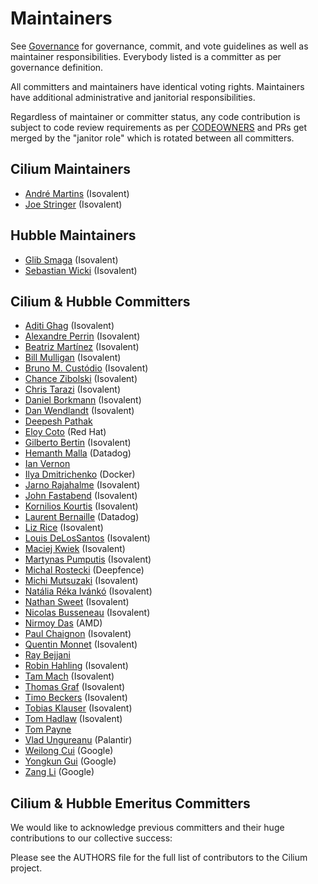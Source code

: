 # Maintainers

See [Governance](Documentation/community/governance/commit_access.rst) for
governance, commit, and vote guidelines as well as maintainer responsibilities.
Everybody listed is a committer as per governance definition.

All committers and maintainers have identical voting rights. Maintainers have
additional administrative and janitorial responsibilities.

Regardless of maintainer or committer status, any code contribution is subject
to code review requirements as per [CODEOWNERS](CODEOWNERS) and PRs get merged
by the "janitor role" which is rotated between all committers.

## Cilium Maintainers

 * [André Martins] (Isovalent)
 * [Joe Stringer] (Isovalent)

## Hubble Maintainers

 * [Glib Smaga] (Isovalent)
 * [Sebastian Wicki] (Isovalent)

## Cilium & Hubble Committers

 * [Aditi Ghag] (Isovalent)
 * [Alexandre Perrin] (Isovalent)
 * [Beatriz Martínez] (Isovalent)
 * [Bill Mulligan] (Isovalent)
 * [Bruno M. Custódio] (Isovalent)
 * [Chance Zibolski] (Isovalent)
 * [Chris Tarazi] (Isovalent)
 * [Daniel Borkmann] (Isovalent)
 * [Dan Wendlandt] (Isovalent)
 * [Deepesh Pathak]
 * [Eloy Coto] (Red Hat)
 * [Gilberto Bertin] (Isovalent)
 * [Hemanth Malla] (Datadog)
 * [Ian Vernon]
 * [Ilya Dmitrichenko] (Docker)
 * [Jarno Rajahalme] (Isovalent)
 * [John Fastabend] (Isovalent)
 * [Kornilios Kourtis] (Isovalent)
 * [Laurent Bernaille] (Datadog)
 * [Liz Rice] (Isovalent)
 * [Louis DeLosSantos] (Isovalent)
 * [Maciej Kwiek] (Isovalent)
 * [Martynas Pumputis] (Isovalent)
 * [Michal Rostecki] (Deepfence)
 * [Michi Mutsuzaki] (Isovalent)
 * [Natália Réka Ivánkó] (Isovalent)
 * [Nathan Sweet] (Isovalent)
 * [Nicolas Busseneau] (Isovalent)
 * [Nirmoy Das] (AMD)
 * [Paul Chaignon] (Isovalent)
 * [Quentin Monnet] (Isovalent)
 * [Ray Bejjani]
 * [Robin Hahling] (Isovalent)
 * [Tam Mach] (Isovalent)
 * [Thomas Graf] (Isovalent)
 * [Timo Beckers] (Isovalent)
 * [Tobias Klauser] (Isovalent)
 * [Tom Hadlaw] (Isovalent)
 * [Tom Payne]
 * [Vlad Ungureanu] (Palantir)
 * [Weilong Cui] (Google)
 * [Yongkun Gui] (Google)
 * [Zang Li] (Google)

## Cilium & Hubble Emeritus Committers

We would like to acknowledge previous committers and their huge contributions to our collective success:


Please see the AUTHORS file for the full list of contributors to the Cilium
project.

[Aditi Ghag]: https://github.com/aditighag
[Alexandre Perrin]: https://github.com/kaworu
[André Martins]: https://github.com/aanm
[Beatriz Martínez]: https://github.com/b3a-dev
[Bill Mulligan]: https://github.com/xmulligan
[Bruno M. Custódio]: https://github.com/bmcustodio
[Chance Zibolski]: https://github.com/chancez
[Chris Tarazi]: https://github.com/christarazi
[Daniel Borkmann]: https://github.com/borkmann
[Dan Wendlandt]: https://github.com/danwent
[Deepesh Pathak]: https://github.com/fristonio
[Eloy Coto]: https://github.com/eloycoto
[Gilberto Bertin]: https://github.com/jibi
[Glib Smaga]: https://github.com/glibsm
[Hemanth Malla]: https://github.com/hemanthmalla
[Ian Vernon]: https://github.com/ianvernon
[Ilya Dmitrichenko]: https://github.com/errordeveloper
[Jarno Rajahalme]: https://github.com/jrajahalme
[Joe Stringer]: https://github.com/joestringer
[John Fastabend]: https://github.com/jrfastab
[Kornilios Kourtis]: https://github.com/kkourt
[Laurent Bernaille]: https://github.com/lbernail
[Liz Rice]: https://github.com/lizrice
[Louis DeLosSantos]: https://github.com/ldelossa
[Maciej Kwiek]: https://github.com/nebril
[Martynas Pumputis]: https://github.com/brb
[Michal Rostecki]: https://github.com/vadorovsky
[Michi Mutsuzaki]: https://github.com/michi-covalent
[Natália Réka Ivánkó]: https://github.com/sharlns
[Nathan Sweet]: https://github.com/nathanjsweet
[Nicolas Busseneau]: https://github.com/nbusseneau
[Nirmoy Das]: https://github.com/nirmoy
[Paul Chaignon]: https://github.com/pchaigno
[Quentin Monnet]: https://github.com/qmonnet
[Ray Bejjani]: https://github.com/raybejjani
[Robin Hahling]: https://github.com/rolinh
[Sebastian Wicki]: https://github.com/gandro
[Tam Mach]: https://github.com/sayboras
[Thomas Graf]: https://github.com/tgraf
[Timo Beckers]: https://github.com/ti-mo
[Tobias Klauser]: https://github.com/tklauser
[Tom Hadlaw]: https://github.com/tommyp1ckles
[Tom Payne]: https://github.com/twpayne
[Vlad Ungureanu]: https://github.com/ungureanuvladvictor
[Weilong Cui]: https://github.com/Weil0ng
[Yongkun Gui]: https://github.com/anfernee
[Zang Li]: https://github.com/lzang
